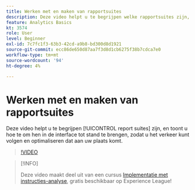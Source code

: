 ```yaml
---
title: Werken met en maken van rapportsuites
description: Deze video helpt u te begrijpen welke rapportsuites zijn, en zal u tonen hoe te om hen in de interface te creëren, zodat u de mensen kunt volgen en optimaliseren die aan uw plaats komen.
feature: Analytics Basics
kt: 3574
role: User
level: Beginner
exl-id: 7c7fc1f3-63b3-42cd-a9b8-bd300d8d1921
source-git-commit: ecc86de650d87aa7f3d8d1cb6275f38b7cdca7e0
workflow-type: tm+mt
source-wordcount: '94'
ht-degree: 4%

---
```


# Werken met en maken van rapportsuites

Deze video helpt u te begrijpen [!UICONTROL report suites] zijn, en toont u hoe te om hen in de interface tot stand te brengen, zodat u het verkeer kunt volgen en optimaliseren dat aan uw plaats komt.

>[!VIDEO](https://video.tv.adobe.com/v/28773/?quality=12&learn=on)

>[!INFO]
>
> Deze video maakt deel uit van een cursus [Implementatie met instructies-analyse](https://experienceleague.adobe.com/?recommended=Analytics-D-1-2019.1), gratis beschikbaar op Experience League!
